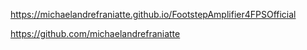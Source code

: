 ﻿https://michaelandrefraniatte.github.io/FootstepAmplifier4FPSOfficial  
  
https://github.com/michaelandrefraniatte  